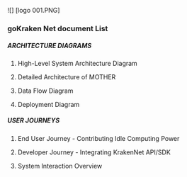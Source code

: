 ![] [logo 001.PNG]
### goKraken Net document List

##### ARCHITECTURE DIAGRAMS

1. High-Level System Architecture Diagram

1. Detailed Architecture of MOTHER

1. Data Flow Diagram

1. Deployment Diagram


##### USER JOURNEYS

1. End User Journey - Contributing Idle Computing Power

1. Developer Journey - Integrating KrakenNet API/SDK

1. System Interaction Overview

